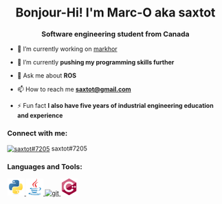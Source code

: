 <h1 align="center">Bonjour-Hi! I'm Marc-O aka saxtot</h1>
<h3 align="center">Software engineering student from Canada</h3>

- 🔭 I’m currently working on [markhor](https://github.com/clubcapra)

- 🌱 I’m currently **pushing my programming skills further**

- 💬 Ask me about **ROS**

- 📫 How to reach me **saxtot@gmail.com**

- ⚡ Fun fact **I also have five years of industrial engineering education and experience**

<h3 align="left">Connect with me:</h3>
<p align="left">
<a href="https://discord.gg/saxtot#7205" target="blank"><img align="center" src="https://raw.githubusercontent.com/rahuldkjain/github-profile-readme-generator/master/src/images/icons/Social/discord.svg" alt="saxtot#7205" height="30" width="40" /></a>
saxtot#7205</p>

<h3 align="left">Languages and Tools:</h3>
<p align="left"> 
<a href="https://www.python.org" target="_blank" rel="noreferrer"> <img src="https://raw.githubusercontent.com/devicons/devicon/master/icons/python/python-original.svg" alt="python" width="40" height="40"/> </a>
<a href="https://www.java.com" target="_blank" rel="noreferrer"> <img src="https://raw.githubusercontent.com/devicons/devicon/master/icons/java/java-original.svg" alt="java" width="40" height="40"/> </a>
<a href="https://git-scm.com/" target="_blank" rel="noreferrer"> <img src="https://www.vectorlogo.zone/logos/git-scm/git-scm-icon.svg" alt="git" width="40" height="40"/> </a>
<a href="https://www.w3schools.com/cpp/" target="_blank" rel="noreferrer"> <img src="https://raw.githubusercontent.com/devicons/devicon/master/icons/cplusplus/cplusplus-original.svg" alt="cplusplus" width="40" height="40"/> </a>
</p>

